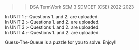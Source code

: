 >>DSA TermWork SEM 3 SDMCET (CSE) 2022-2023

In UNIT 1 :- Questions 1. and 2. are uploaded.<br />
In UNIT 2 :- Questions 1. and 2. are uploaded.<br />
In UNIT 3 :- Questions 1. and 2. are uploaded.<br />
In UNIT 4 :- Questions 1. and 2. are uploaded.<br />

Guess-The-Queue is a puzzle for you to solve. Enjoy!!
